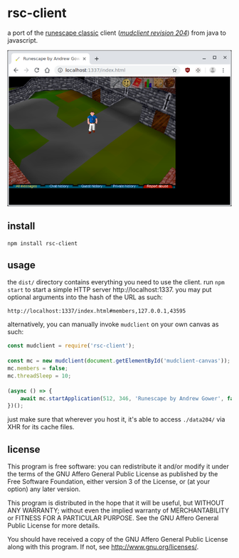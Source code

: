 # rsc-client

a port of the 
[runescape classic](https://en.wikipedia.org/wiki/RuneScape#History_and_development) 
client ([*mudclient revision 204*](https://github.com/misterhat/mudclient204))
from java to javascript.

![](./screenshot.png?raw=true)

## install

    npm install rsc-client

## usage

the `dist/` directory contains everything you need to use the client.
run `npm start` to start a simple HTTP server http://localhost:1337. 
you may put optional arguments into the hash of the URL as such:

    http://localhost:1337/index.html#members,127.0.0.1,43595

alternatively, you can manually invoke `mudclient` on your own canvas as such:

```javascript
const mudclient = require('rsc-client');

const mc = new mudclient(document.getElementById('mudclient-canvas'));
mc.members = false;
mc.threadSleep = 10;

(async () => {
    await mc.startApplication(512, 346, 'Runescape by Andrew Gower', false);
})();
```

just make sure that wherever you host it, it's able to access 
`./data204/` via XHR for its cache files.

## license
This program is free software: you can redistribute it and/or modify it under 
the terms of the GNU Affero General Public License as published by the 
Free Software Foundation, either version 3 of the License, or (at your option) 
any later version.

This program is distributed in the hope that it will be useful, but WITHOUT ANY 
WARRANTY; without even the implied warranty of MERCHANTABILITY or FITNESS FOR A
PARTICULAR PURPOSE. See the GNU Affero General Public License for more details.

You should have received a copy of the GNU Affero General Public License along 
with this program. If not, see http://www.gnu.org/licenses/.